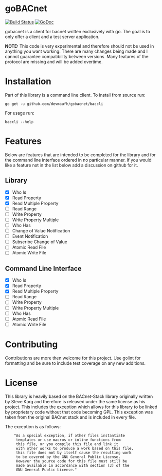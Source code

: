 # goBACnet 
[![Build Status](https://travis-ci.com/alexbeltran/gobacnet.svg?token=pGXqDCNsbwsP7nyfos9q&branch=master)](https://travis-ci.com/alexbeltran/gobacnet)
[![GoDoc](https://godoc.org/github.com/devmaufh/gobacnet?status.svg)](https://godoc.org/github.com/devmaufh/gobacnet)

gobacnet is a client for bacnet written exclusively with go. The goal is to
only offer a client and a test server application.

**NOTE:** This code is very experimental and therefore should not be used in
anything you want working. There are many changes being made and I cannot
guarantee compatibility between versions. Many features of the protocol are
missing and will be added overtime. 

# Installation
Part of this library is a command line client. To install from source run:
```
go get -u github.com/devmaufh/gobacnet/baccli
```

For usage run:

```
baccli --help
```

# Features
Below are features that are intended to be completed for the library and for
the command line interface ordered in no particular manner. If you would like
a feature not in the list below add a discussion on github for it.

## Library
- [x] Who Is
- [x] Read Property
- [x] Read Multiple Property
- [ ] Read Range
- [ ] Write Property
- [ ] Write Property Multiple
- [ ] Who Has
- [ ] Change of Value Notification
- [ ] Event Notification
- [ ] Subscribe Change of Value
- [ ] Atomic Read File
- [ ] Atomic Write File

## Command Line Interface
- [x] Who Is
- [x] Read Property
- [x] Read Multiple Property
- [ ] Read Range
- [ ] Write Property
- [ ] Write Property Multiple
- [ ] Who Has
- [ ] Atomic Read File
- [ ] Atomic Write File

# Contributing
Contributions are more then welcome for this project. Use golint for
formatting and be sure to include test coverage on any new additions. 

# License
This library is heavily based on the BACnet-Stack library originally written by
Steve Karg and therefore is released under the same license as his project.
This includes the exception which allows for this library to be linked by
proprietary code without that code becoming GPL. This exception was taken
from the original BACnet stack and is included in every file.

The exception is as follows:
```
    "As a special exception, if other files instantiate
     templates or use macros or inline functions from
     this file, or you compile this file and link it
     with other works to produce a work based on this file,
     this file does not by itself cause the resulting work
     to be covered by the GNU General Public License.
     However the source code for this file must still be
     made available in accordance with section (3) of the
     GNU General Public License."
```
